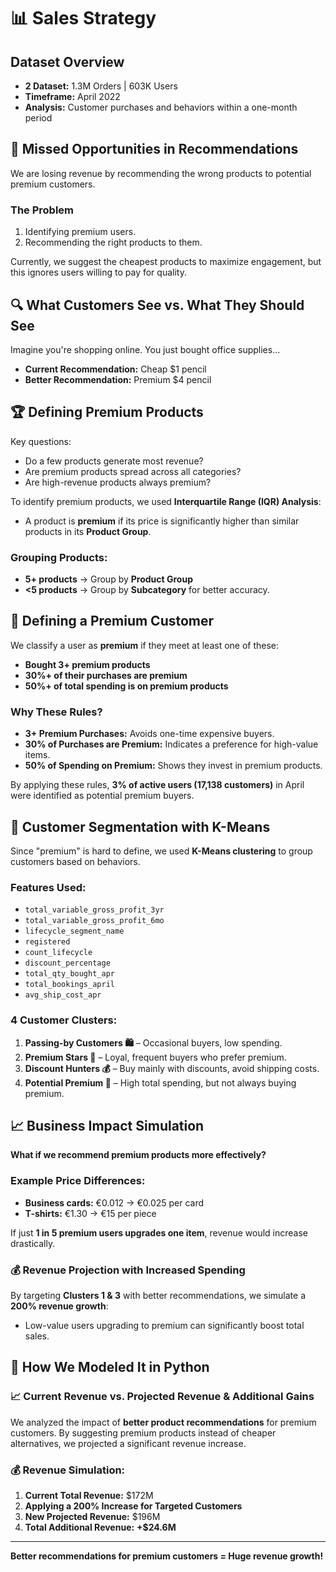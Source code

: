 # 📊 Sales Strategy

## Dataset Overview
- **2 Dataset:** 1.3M Orders | 603K Users
- **Timeframe:** April 2022
- **Analysis:** Customer purchases and behaviors within a one-month period

## 🚨 Missed Opportunities in Recommendations
We are losing revenue by recommending the wrong products to potential premium customers. 

### The Problem
1. Identifying premium users.
2. Recommending the right products to them.

Currently, we suggest the cheapest products to maximize engagement, but this ignores users willing to pay for quality.

## 🔍 What Customers See vs. What They Should See
Imagine you're shopping online. You just bought office supplies…
- **Current Recommendation:** Cheap $1 pencil 
- **Better Recommendation:** Premium $4 pencil

## 🏆 Defining Premium Products
Key questions:
- Do a few products generate most revenue?
- Are premium products spread across all categories?
- Are high-revenue products always premium?

To identify premium products, we used **Interquartile Range (IQR) Analysis**:
- A product is **premium** if its price is significantly higher than similar products in its **Product Group**.

### Grouping Products:
- **5+ products** → Group by **Product Group**
- **<5 products** → Group by **Subcategory** for better accuracy.

## 👥 Defining a Premium Customer
We classify a user as **premium** if they meet at least one of these:
- **Bought 3+ premium products**
- **30%+ of their purchases are premium**
- **50%+ of total spending is on premium products**

### Why These Rules?
- **3+ Premium Purchases:** Avoids one-time expensive buyers.
- **30% of Purchases are Premium:** Indicates a preference for high-value items.
- **50% of Spending on Premium:** Shows they invest in premium products.

By applying these rules, **3% of active users (17,138 customers)** in April were identified as potential premium buyers.


## 🤖 Customer Segmentation with K-Means
Since "premium" is hard to define, we used **K-Means clustering** to group customers based on behaviors.

### Features Used:
- `total_variable_gross_profit_3yr`
- `total_variable_gross_profit_6mo`
- `lifecycle_segment_name`
- `registered`
- `count_lifecycle`
- `discount_percentage`
- `total_qty_bought_apr`
- `total_bookings_april`
- `avg_ship_cost_apr`

### 4 Customer Clusters:
1. **Passing-by Customers 🛍️** – Occasional buyers, low spending.
2. **Premium Stars 🌟** – Loyal, frequent buyers who prefer premium.
3. **Discount Hunters 💰** – Buy mainly with discounts, avoid shipping costs.
4. **Potential Premium 🚀** – High total spending, but not always buying premium.

## 📈 Business Impact Simulation
**What if we recommend premium products more effectively?**

### Example Price Differences:
- **Business cards:** €0.012 → €0.025 per card
- **T-shirts:** €1.30 → €15 per piece

If just **1 in 5 premium users upgrades one item**, revenue would increase drastically.

### 💰 Revenue Projection with Increased Spending
By targeting **Clusters 1 & 3** with better recommendations, we simulate a **200% revenue growth**:
- Low-value users upgrading to premium can significantly boost total sales.

## 🐍 How We Modeled It in Python
### 📈 Current Revenue vs. Projected Revenue & Additional Gains

We analyzed the impact of **better product recommendations** for premium customers. By suggesting premium products instead of cheaper alternatives, we projected a significant revenue increase.

### 💰 Revenue Simulation:
1. **Current Total Revenue:** $172M  
2. **Applying a 200% Increase for Targeted Customers**  
3. **New Projected Revenue:** $196M  
4. **Total Additional Revenue:** **+$24.6M**

---
 **Better recommendations for premium customers = Huge revenue growth!**
